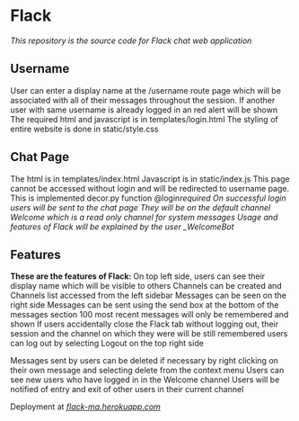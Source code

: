 # Flack

_This repository is the source code for Flack chat web application_

## Username

User can enter a display name at the /username route page which will be associated with all of their messages throughout the session.
If another user with same username is already logged in an red alert will be shown
The required html and javascript is in templates/login.html
The styling of entire website is done in static/style.css

## Chat Page

The html is in templates/index.html
Javascript is in static/index.js
This page cannot be accessed without login and will be redirected to username page. This is implemented decor.py function @login*required
On successful login users will be sent to the chat page
They will be on the default channel Welcome which is a read only channel for system messages
Usage and features of Flack will be explained by the user \_WelcomeBot*

## Features

<b>These are the features of Flack: </b>
On top left side, users can see their display name which will be visible to others
Channels can be created and Channels list accessed from the left sidebar
Messages can be seen on the right side
Messages can be sent using the send box at the bottom of the messages section
100 most recent messages will only be remembered and shown
If users accidentally close the Flack tab without logging out, their session and the channel on which they were will be still remembered
users can log out by selecting Logout on the top right side

Messages sent by users can be deleted if necessary by right clicking on their own message and selecting delete from the context menu
Users can see new users who have logged in in the Welcome channel
Users will be notified of entry and exit of other users in their current channel

Deployment at [_flack-ma.herokuapp.com_](https://flack-ma.herokuapp.com)

